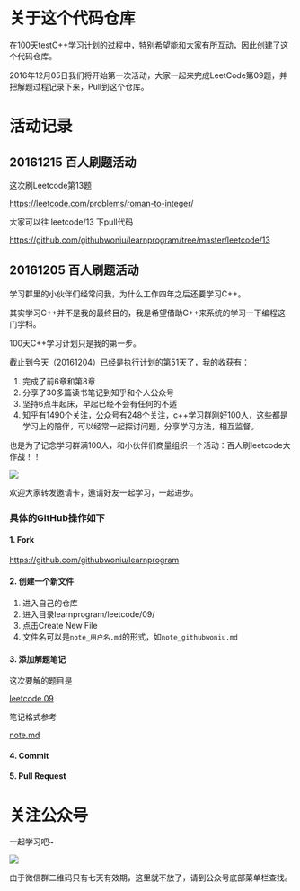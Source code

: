 # 关于这个代码仓库

在100天testC++学习计划的过程中，特别希望能和大家有所互动，因此创建了这个代码仓库。

2016年12月05日我们将开始第一次活动，大家一起来完成LeetCode第09题，并把解题过程记录下来，Pull到这个仓库。

# 活动记录

## 20161215 百人刷题活动

这次刷Leetcode第13题

https://leetcode.com/problems/roman-to-integer/

大家可以往 leetcode/13 下pull代码

https://github.com/githubwoniu/learnprogram/tree/master/leetcode/13

## 20161205 百人刷题活动

学习群里的小伙伴们经常问我，为什么工作四年之后还要学习C++。

其实学习C++并不是我的最终目的，我是希望借助C++来系统的学习一下编程这门学科。

100天C++学习计划只是我的第一步。

截止到今天（20161204）已经是执行计划的第51天了，我的收获有：
1. 完成了前6章和第8章
2. 分享了30多篇读书笔记到知乎和个人公众号
3. 坚持6点半起床，早起已经不会有任何的不适
4. 知乎有1490个关注，公众号有248个关注，c++学习群刚好100人，这些都是学习上的陪伴，可以经常一起探讨问题，分享学习方法，相互监督。

也是为了记念学习群满100人，和小伙伴们商量组织一个活动：百人刷leetcode大作战！！

![](https://github.com/githubwoniu/learnprogram/blob/master/image/100leetcode.png)

欢迎大家转发邀请卡，邀请好友一起学习，一起进步。

### 具体的GitHub操作如下

#### 1. Fork

https://github.com/githubwoniu/learnprogram

#### 2. 创建一个新文件

1. 进入自己的仓库  
2. 进入目录learnprogram/leetcode/09/
3. 点击Create New File
4. 文件名可以是`note_用户名.md`的形式，如`note_githubwoniu.md`

#### 3. 添加解题笔记

这次要解的题目是

[leetcode 09](https://leetcode.com/problems/palindrome-number/)

笔记格式参考 

[note.md](https://github.com/githubwoniu/learnprogram/blob/master/leetcode/09/note.md)

#### 4. Commit

#### 5. Pull Request

# 关注公众号

一起学习吧~

![](https://github.com/githubwoniu/learnprogram/blob/master/image/erweima.png)

由于微信群二维码只有七天有效期，这里就不放了，请到公众号底部菜单栏查找。
